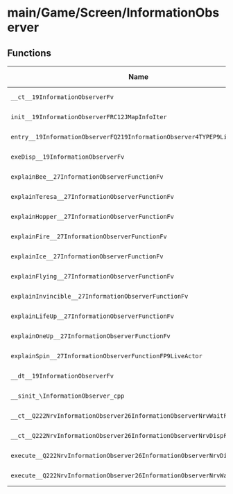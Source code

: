 # main/Game/Screen/InformationObserver

## Functions

| Name | Address | Match % |
|------|---------|---------|
| `__ct__19InformationObserverFv` | `0x80366738` | :x: (0.0%) |
| `init__19InformationObserverFRC12JMapInfoIter` | `0x80366790` | :x: (0.0%) |
| `entry__19InformationObserverFQ219InformationObserver4TYPEP9LiveActor` | `0x803667F0` | :x: (0.0%) |
| `exeDisp__19InformationObserverFv` | `0x80366874` | :x: (0.0%) |
| `explainBee__27InformationObserverFunctionFv` | `0x80366A84` | :x: (0.0%) |
| `explainTeresa__27InformationObserverFunctionFv` | `0x80366AB8` | :x: (0.0%) |
| `explainHopper__27InformationObserverFunctionFv` | `0x80366AEC` | :x: (0.0%) |
| `explainFire__27InformationObserverFunctionFv` | `0x80366B20` | :x: (0.0%) |
| `explainIce__27InformationObserverFunctionFv` | `0x80366B54` | :x: (0.0%) |
| `explainFlying__27InformationObserverFunctionFv` | `0x80366B88` | :x: (0.0%) |
| `explainInvincible__27InformationObserverFunctionFv` | `0x80366BBC` | :x: (0.0%) |
| `explainLifeUp__27InformationObserverFunctionFv` | `0x80366BF0` | :x: (0.0%) |
| `explainOneUp__27InformationObserverFunctionFv` | `0x80366C24` | :x: (0.0%) |
| `explainSpin__27InformationObserverFunctionFP9LiveActor` | `0x80366C58` | :x: (0.0%) |
| `__dt__19InformationObserverFv` | `0x80366C98` | :x: (0.0%) |
| `__sinit_\InformationObserver_cpp` | `0x80366CF4` | :x: (0.0%) |
| `__ct__Q222NrvInformationObserver26InformationObserverNrvWaitFv` | `0x80366D20` | :x: (0.0%) |
| `__ct__Q222NrvInformationObserver26InformationObserverNrvDispFv` | `0x80366D30` | :x: (0.0%) |
| `execute__Q222NrvInformationObserver26InformationObserverNrvDispCFP5Spine` | `0x80366D40` | :x: (0.0%) |
| `execute__Q222NrvInformationObserver26InformationObserverNrvWaitCFP5Spine` | `0x80366D48` | :x: (0.0%) |